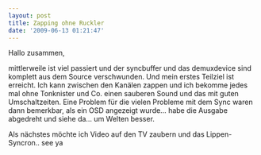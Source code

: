 ```yaml
---
layout: post
title: Zapping ohne Ruckler
date: '2009-06-13 01:21:47'
---
```



Hallo zusammen,

mittlerweile ist viel passiert und der syncbuffer und das demuxdevice sind komplett aus dem Source verschwunden. Und mein erstes Teilziel ist erreicht. Ich kann zwischen den Kanälen zappen und ich bekomme jedes mal ohne Tonknister und Co. einen sauberen Sound und das mit guten Umschaltzeiten.
 Eine Problem für die vielen Probleme mit dem Sync waren dann bemerkbar, als ein OSD angezeigt wurde… habe die Ausgabe abgedreht und siehe da… um Welten besser.

Als nächstes möchte ich Video auf den TV zaubern und das Lippen-Syncron..
 see ya
